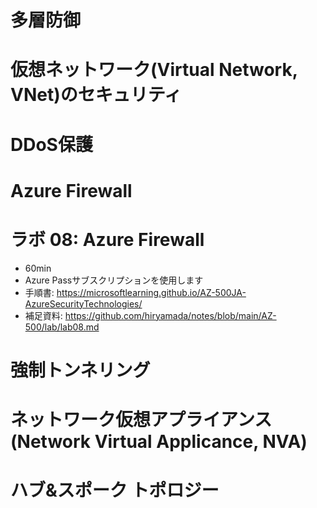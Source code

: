 # 多層防御


# 仮想ネットワーク(Virtual Network, VNet)のセキュリティ




# DDoS保護

# Azure Firewall

# ラボ 08: Azure Firewall

- 60min
- Azure Passサブスクリプションを使用します
- 手順書: https://microsoftlearning.github.io/AZ-500JA-AzureSecurityTechnologies/
- 補足資料: https://github.com/hiryamada/notes/blob/main/AZ-500/lab/lab08.md


# 強制トンネリング

# ネットワーク仮想アプライアンス (Network Virtual Applicance, NVA)

# ハブ&スポーク トポロジー
